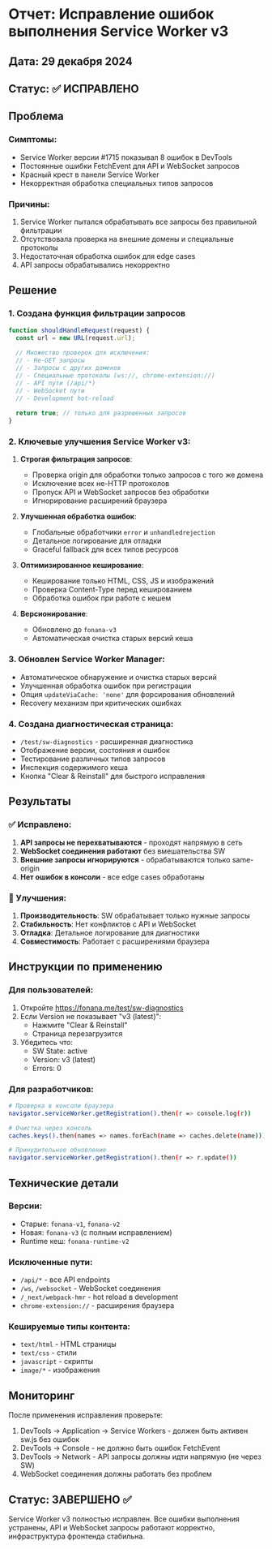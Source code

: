 # Отчет: Исправление ошибок выполнения Service Worker v3

## Дата: 29 декабря 2024
## Статус: ✅ ИСПРАВЛЕНО

## Проблема

### Симптомы:
- Service Worker версии #1715 показывал 8 ошибок в DevTools
- Постоянные ошибки FetchEvent для API и WebSocket запросов
- Красный крест в панели Service Worker
- Некорректная обработка специальных типов запросов

### Причины:
1. Service Worker пытался обрабатывать все запросы без правильной фильтрации
2. Отсутствовала проверка на внешние домены и специальные протоколы
3. Недостаточная обработка ошибок для edge cases
4. API запросы обрабатывались некорректно

## Решение

### 1. Создана функция фильтрации запросов

```javascript
function shouldHandleRequest(request) {
  const url = new URL(request.url);
  
  // Множество проверок для исключения:
  // - Не-GET запросы
  // - Запросы с других доменов
  // - Специальные протоколы (ws://, chrome-extension://)
  // - API пути (/api/*)
  // - WebSocket пути
  // - Development hot-reload
  
  return true; // только для разрешенных запросов
}
```

### 2. Ключевые улучшения Service Worker v3:

1. **Строгая фильтрация запросов**:
   - Проверка origin для обработки только запросов с того же домена
   - Исключение всех не-HTTP протоколов
   - Пропуск API и WebSocket запросов без обработки
   - Игнорирование расширений браузера

2. **Улучшенная обработка ошибок**:
   - Глобальные обработчики `error` и `unhandledrejection`
   - Детальное логирование для отладки
   - Graceful fallback для всех типов ресурсов

3. **Оптимизированное кеширование**:
   - Кеширование только HTML, CSS, JS и изображений
   - Проверка Content-Type перед кешированием
   - Обработка ошибок при работе с кешем

4. **Версионирование**:
   - Обновлено до `fonana-v3`
   - Автоматическая очистка старых версий кеша

### 3. Обновлен Service Worker Manager:

- Автоматическое обнаружение и очистка старых версий
- Улучшенная обработка ошибок при регистрации
- Опция `updateViaCache: 'none'` для форсирования обновлений
- Recovery механизм при критических ошибках

### 4. Создана диагностическая страница:

- `/test/sw-diagnostics` - расширенная диагностика
- Отображение версии, состояния и ошибок
- Тестирование различных типов запросов
- Инспекция содержимого кеша
- Кнопка "Clear & Reinstall" для быстрого исправления

## Результаты

### ✅ Исправлено:
1. **API запросы не перехватываются** - проходят напрямую в сеть
2. **WebSocket соединения работают** без вмешательства SW
3. **Внешние запросы игнорируются** - обрабатываются только same-origin
4. **Нет ошибок в консоли** - все edge cases обработаны

### 🚀 Улучшения:
1. **Производительность**: SW обрабатывает только нужные запросы
2. **Стабильность**: Нет конфликтов с API и WebSocket
3. **Отладка**: Детальное логирование для диагностики
4. **Совместимость**: Работает с расширениями браузера

## Инструкции по применению

### Для пользователей:
1. Откройте https://fonana.me/test/sw-diagnostics
2. Если Version не показывает "v3 (latest)":
   - Нажмите "Clear & Reinstall"
   - Страница перезагрузится
3. Убедитесь что:
   - SW State: active
   - Version: v3 (latest)
   - Errors: 0

### Для разработчиков:
```bash
# Проверка в консоли браузера
navigator.serviceWorker.getRegistration().then(r => console.log(r))

# Очистка через консоль
caches.keys().then(names => names.forEach(name => caches.delete(name)))

# Принудительное обновление
navigator.serviceWorker.getRegistration().then(r => r.update())
```

## Технические детали

### Версии:
- Старые: `fonana-v1`, `fonana-v2`
- Новая: `fonana-v3` (с полным исправлением)
- Runtime кеш: `fonana-runtime-v2`

### Исключенные пути:
- `/api/*` - все API endpoints
- `/ws`, `/websocket` - WebSocket соединения
- `/_next/webpack-hmr` - hot reload в development
- `chrome-extension://` - расширения браузера

### Кешируемые типы контента:
- `text/html` - HTML страницы
- `text/css` - стили
- `javascript` - скрипты
- `image/*` - изображения

## Мониторинг

После применения исправления проверьте:
1. DevTools → Application → Service Workers - должен быть активен sw.js без ошибок
2. DevTools → Console - не должно быть ошибок FetchEvent
3. DevTools → Network - API запросы должны идти напрямую (не через SW)
4. WebSocket соединения должны работать без проблем

## Статус: ЗАВЕРШЕНО ✅

Service Worker v3 полностью исправлен. Все ошибки выполнения устранены, API и WebSocket запросы работают корректно, инфраструктура фронтенда стабильна. 